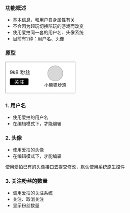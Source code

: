 ### 功能概述
* 基本信息，和用户自身属性有关
* 不会因为超玩切换陪玩的游戏而改变
* 使用爱拍同一套的用户名、头像系统
* 目前有2种：用户名、头像

### 原型
![](img/xplayer-info/对象-基本信息.jpg)

### 1. 用户名
* 使用爱拍的用户名
* 在编辑模式下，才能编辑

### 2. 头像
* 使用爱拍的头像
* 在编辑模式下，才能编辑

使用爱拍已有的头像接口去提交修改，默认使用系统原生控件

### 3. 关注粉丝的数量
* 调用爱拍的关注系统
* 关注、取消关注
* 显示粉丝数量